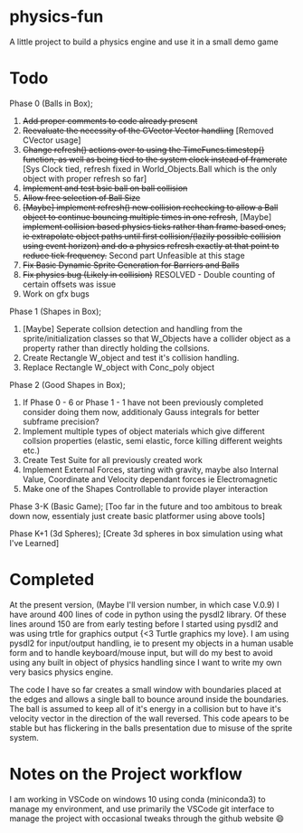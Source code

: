 # physics-fun
A little project to build a physics engine and use it in a small demo game

# Todo
Phase 0 (Balls in Box);
1. ~~Add proper comments to code already present~~
2. ~~Reevaluate the necessity of the CVector Vector handling~~ [Removed CVector usage]
3. ~~Change refresh() actions over to using the TimeFuncs.timestep() function, as well as being tied to the system clock instead of framerate~~ [Sys Clock tied, refresh fixed in World_Objects.Ball which is the only object with proper refresh so far]
4. ~~Implement and test bsic ball on ball collision~~
5. ~~Allow free selection of Ball Size~~
6. ~~[Maybe] implement refresh() new collision rechecking to allow a Ball object to continue bouncing multiple times in one refresh~~, [Maybe] ~~implement collision based physics ticks rather than frame based ones, ie extrapolate object paths until first collision/(lazily possible collision using event horizon) and do a physics refresh exactly at that point to reduce tick frequency.~~ Second part Unfeasible at this stage
7. ~~Fix Basic Dynamic Sprite Generation for Barriers and Balls~~
8. ~~Fix physics bug (Likely in collision)~~        RESOLVED - Double counting of certain offsets was issue
9. Work on gfx bugs

Phase 1 (Shapes in Box);
1. [Maybe] Seperate collsion detection and handling from the sprite/initialization classes so that W_Objects have a collider object as a property rather than directly holding the collsions.
2. Create Rectangle W_object and test it's collision handling.
3. Replace Rectangle W_object with Conc_poly object

Phase 2 (Good Shapes in Box);
1. If Phase 0 - 6 or Phase 1 - 1 have not been previously completed consider doing them now, additionaly Gauss integrals for better subframe precision?
2. Implement multiple types of object materials which give different collsion properties (elastic, semi elastic, force killing different weights etc.)
3. Create Test Suite for all previously created work
4. Implement External Forces, starting with gravity, maybe also Internal Value, Coordinate and Velocity dependant forces ie Electromagnetic
5. Make one of the Shapes Controllable to provide player interaction

Phase 3-K (Basic Game);
[Too far in the future and too ambitous to break down now, essentialy just create basic platformer using above tools]

Phase K+1 (3d Spheres);
[Create 3d spheres in box simulation using what I've Learned]

# Completed
At the present version, (Maybe I'll version number, in which case V.0.9) I have around 400 lines of code in python using the pysdl2 library. Of these lines around 150 are from early testing before I started using pysdl2 and was using trtle for graphics output {<3 Turtle graphics my love}. I am using pysdl2 for input/output handling, ie to present my objects in a human usable form and to handle keyboard/mouse input, but will do my best to avoid using any built in object of physics handling since I want to write my own very basics physics engine. 

The code I have so far creates a small window with boundaries placed at the edges and allows a single ball to bounce around inside the boundaries. The ball is assumed to keep all of it's energy in a collision but to have it's velocity vector in the direction of the wall reversed. This code apears to be stable but has flickering in the balls presentation due to misuse of the sprite system.

# Notes on the Project workflow
I am working in VSCode on windows 10 using conda (miniconda3) to manage my environment, and use primarily the VSCode git interface to manage the project with occasional tweaks through the github website :smile: